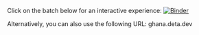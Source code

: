 Click on the batch below for an interactive experience: 
[![Binder](https://mybinder.org/badge_logo.svg)](https://mybinder.org/v2/gh/gloriamacia/ghana/HEAD?urlpath=map.ipynb)

Alternatively, you can also use the following URL: ghana.deta.dev